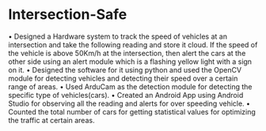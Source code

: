 # Intersection-Safe
• Designed a Hardware system to track the speed of vehicles at an intersection and take the following reading and 
  store it cloud. If the speed of the vehicle is above 50Km/h at the intersection, then alert the cars at the other side 
  using an alert module which is a flashing yellow light with a sign on it.
• Designed the software for it using python and used the OpenCV module for detecting vehicles and detecting their 
  speed over a certain range of areas.
• Used ArduCam as the detection module for detecting the specific type of vehicles(cars).
• Created an Android App using Android Studio for observing all the reading and alerts for over speeding vehicle.
• Counted the total number of cars for getting statistical values for optimizing the traffic at certain areas.
